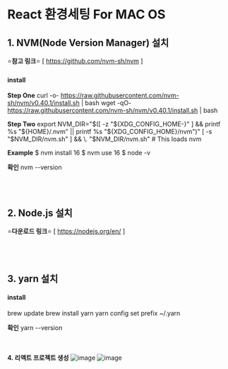 # React 환경세팅 For MAC OS

## **1. NVM(Node Version Manager) 설치**
⭐️**참고 링크**⭐️ [ https://github.com/nvm-sh/nvm ] 

#### install
**Step One**
curl -o- https://raw.githubusercontent.com/nvm-sh/nvm/v0.40.1/install.sh | bash
wget -qO- https://raw.githubusercontent.com/nvm-sh/nvm/v0.40.1/install.sh | bash

**Step Two**
export NVM_DIR="$([ -z "${XDG_CONFIG_HOME-}" ] && printf %s "${HOME}/.nvm" || printf %s "${XDG_CONFIG_HOME}/nvm")"
[ -s "$NVM_DIR/nvm.sh" ] && \. "$NVM_DIR/nvm.sh" # This loads nvm

**Example**
$ nvm install 16
$ nvm use 16
$ node -v

**확인**
nvm --version

<br><br>
## **2. Node.js 설치**
⭐️**다운로드 링크**⭐️ [ https://nodejs.org/en/ ]


<br><br>
## **3. yarn 설치**

#### install
brew update
brew install yarn
yarn config set prefix ~/.yarn

**확인**
yarn --version


<br><br>
**4. 리액트 프로젝트 생성**
![image](https://github.com/user-attachments/assets/b74a0a96-9bbd-40e7-81f6-1fc6205fb7af)
![image](https://github.com/user-attachments/assets/94f131b1-5675-4f95-92e5-29a6dd7eadae)



